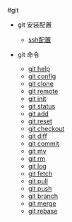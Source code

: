 #git

+   git 安装配置

    +   [ssh配置](gitssh.md)

+   git 命令

    +   [git help](githelp.md)
    +   [git config](gitconfig.md)
    +   [git clone](gitclone.md)
    +   [git remote](gitremote.md)
    +   [git init](gitinit.md)
    +   [git status](gitstatus.md)
    +   [git add](gitadd.md)
    +   [git reset](gitreset.md)
    +   [git checkout](gitcheckout.md)
    +   [git diff](gitdiff.md)
    +   [git commit](gitcommit.md)
    +   [git mv](gitmv.md)
    +   [git rm](gitrm.md)
    +   [git log](gitlog.md)
    +   [git fetch](gitfetch.md)
    +   [git pull](gitpull.md)
    +   [git push](gitpush.md)
    +   [git branch](gitbranch.md)
    +   [git merge](gitmerge.md)
    +   [git rebase](gitrebase.md)